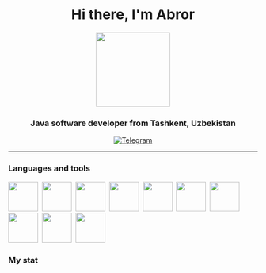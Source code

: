 <link rel="stylesheet" href="https://cdn.jsdelivr.net/gh/devicons/devicon@v2.15.1/devicon.min.css">
          
<div id="header" align="center">
    <h1>Hi there, I'm Abror</h1>
    <div id="header" align="center">
        <img src="https://media.giphy.com/media/lP8xu5t2DLGG045H8F/giphy.gif" width="150"/>
    </div>
    <h3>  Java software developer from Tashkent, Uzbekistan</h3>


<a href = "t.me/ascii_boy">
    <img src=" https://img.shields.io/badge/Telegram-white?style=for-the-badge&logo=telegram&logoColor=blue"  alt="Telegram"/>
</a>

---

</div>

### Languages and tools
<img src="https://cdn.jsdelivr.net/gh/devicons/devicon/icons/java/java-original.svg" width="60" hieght="60"/>&nbsp;
<img src="https://cdn.jsdelivr.net/gh/devicons/devicon/icons/spring/spring-original-wordmark.svg" width="60" hieght="60"/>&nbsp;
<img src="https://cdn.jsdelivr.net/gh/devicons/devicon/icons/postgresql/postgresql-plain-wordmark.svg" width="60" hieght="60"/>&nbsp;
<img src="https://cdn.jsdelivr.net/gh/devicons/devicon/icons/linux/linux-original.svg" width="60" hieght="60"/>&nbsp;
<img src="https://cdn.jsdelivr.net/gh/devicons/devicon/icons/apachekafka/apachekafka-original.svg" width="60" hieght="60"/>&nbsp;
<img src="https://cdn.jsdelivr.net/gh/devicons/devicon/icons/docker/docker-original-wordmark.svg" width="60" hieght="60"/>&nbsp;
<img src="https://cdn.jsdelivr.net/gh/devicons/devicon/icons/c/c-original.svg" width="60" hieght="60"/>&nbsp;
<img src="https://cdn.jsdelivr.net/gh/devicons/devicon/icons/git/git-original.svg" width="60" hieght="60"/>&nbsp;
<img src="https://cdn.jsdelivr.net/gh/devicons/devicon/icons/git/git-original.svg" width="60" hieght="60"/>&nbsp;
<img src="https://media.giphy.com/media/iJWXxAr2Za6EtN2Row/giphy.gif" width="60" hieght="60"/>&nbsp;



### My stat


<div id="stat" align="center">
    <img src="https://github-profile-summary-cards.vercel.app/api/cards/profile-details?username=Uzabr&theme=github_dark" alt=""/>
    <img src="https://github-profile-summary-cards.vercel.app/api/cards/most-commit-language?username=Uzabr&theme=github_dark" alt=""/>
     <img src="https://github-profile-summary-cards.vercel.app/api/cards/stats?username=Uzabr&theme=github_dark" alt=""/>
     <img src="http://github-profile-summary-cards.vercel.app/api/cards/productive-time?username=Uzabr&theme=github_dark&utcOffset=3" alt=""/>
</div>

          
                  
          

                          
          
<!-- ### This thing I learn 


- 🌱 I’m currently learning **Web technologies, patterns** -->
<!-- - 👯 I’m looking to collaborate on ...
- 🤔 I’m looking for help with ...
- 💬 Ask me about ...
- 📫 How to reach me: ...
- 😄 Pronouns: ...
- ⚡ Fun fact: ... -->

